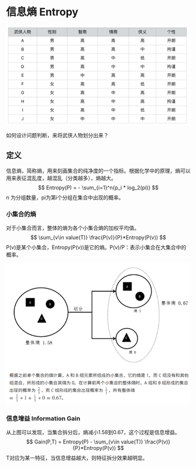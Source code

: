 # 信息熵 Entropy

![1550758227348](assets/1550758227348.png)

如何设计问题判断，来将武侠人物划分出来？

## 定义

信息熵，简称熵，用来刻画集合的纯净度的一个指标。根据化学中的原理，熵可以用来表征混乱度，越混乱（分类越多），熵越大。
$$
Entropy(P) = - \sum_{i=1}^n{p_i * log_2(pi)}
$$
n 为分组数量，pi为第i个分组在集合中出现的概率。

### 小集合的熵

对于小集合而言，整体的熵为各个小集合熵的加权平均值。
$$
\sum_{v\in value(T)} \frac{P(v)}{P}*Entropy(P(v))
$$
P(v)是某个小集合，Entropy(P(v))是它的熵。P(v)/P：表示小集合在大集合中的概率。

![1550758836772](assets/1550758836772.png)

### 信息增益 Information Gain

从上图可以发现，当集合拆分后，熵减小1.58到0.67，这个过程是信息增益。
$$
Gain(P,T) = Entropy(P) - \sum_{v\in value(T)} \frac{P(v)}{P}*Entropy(P(v))
$$
T对应为某一特征，当信息增益越大，则特征拆分效果越明显。


